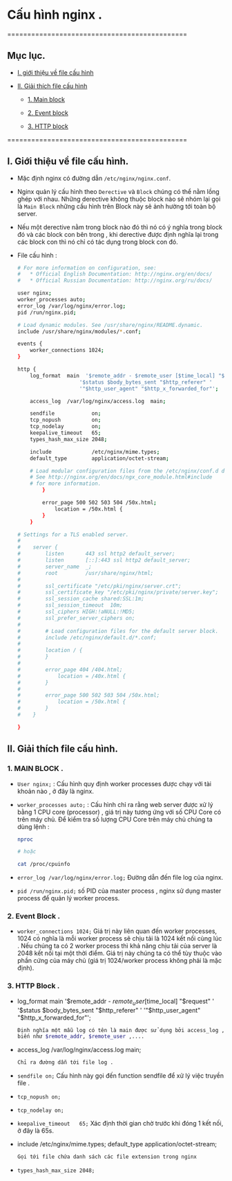 # Cấu hình nginx .

=============================================

## Mục lục.

- [I. giới thiệu về file cấu hình](#i)

- [II. Giải thích file cấu hình](#ii)

  - [1. Main block](#1)
  
  - [2. Event block](#2)
  
  - [3. HTTP block](#3)

=============================================
<a name="i"></a>
## I. Giới thiệu về file cấu hình.

- Mặc định nginx có đường dẫn `/etc/nginx/nginx.conf`.

- Nginx quản lý cấu hình theo `Derective` và `Block` chúng có thể nằm lồng ghép với nhau. Những derective không thuộc block nào sẽ nhóm lại gọi là `Main Block` những cấu hình trên Block này sẽ ảnh hường tới toàn bộ server.

- Nếu một derective nằm trong block nào đó thì nó có ý nghĩa trong block đó và các block con bên trong , khi derective được định nghĩa lại trong các block con thì nó chỉ có tác dụng trong block con đó. 


- File cấu hình :

    ```sh
    # For more information on configuration, see:
    #   * Official English Documentation: http://nginx.org/en/docs/
    #   * Official Russian Documentation: http://nginx.org/ru/docs/

    user nginx;
    worker_processes auto;
    error_log /var/log/nginx/error.log;
    pid /run/nginx.pid;

    # Load dynamic modules. See /usr/share/nginx/README.dynamic.
    include /usr/share/nginx/modules/*.conf;

    events {
        worker_connections 1024;
    }

    http {
        log_format  main  '$remote_addr - $remote_user [$time_local] "$request" '
                        '$status $body_bytes_sent "$http_referer" '
                        '"$http_user_agent" "$http_x_forwarded_for"';

        access_log  /var/log/nginx/access.log  main;

        sendfile            on;
        tcp_nopush          on;
        tcp_nodelay         on;
        keepalive_timeout   65;
        types_hash_max_size 2048;

        include             /etc/nginx/mime.types;
        default_type        application/octet-stream;

        # Load modular configuration files from the /etc/nginx/conf.d directory.
        # See http://nginx.org/en/docs/ngx_core_module.html#include
        # for more information.
            }

            error_page 500 502 503 504 /50x.html;
                location = /50x.html {
            }
        }

    # Settings for a TLS enabled server.
    #
    #    server {
    #        listen       443 ssl http2 default_server;
    #        listen       [::]:443 ssl http2 default_server;
    #        server_name  _;
    #        root         /usr/share/nginx/html;
    #
    #        ssl_certificate "/etc/pki/nginx/server.crt";
    #        ssl_certificate_key "/etc/pki/nginx/private/server.key";
    #        ssl_session_cache shared:SSL:1m;
    #        ssl_session_timeout  10m;
    #        ssl_ciphers HIGH:!aNULL:!MD5;
    #        ssl_prefer_server_ciphers on;
    #
    #        # Load configuration files for the default server block.
    #        include /etc/nginx/default.d/*.conf;
    #
    #        location / {
    #        }
    #
    #        error_page 404 /404.html;
    #            location = /40x.html {
    #        }
    #
    #        error_page 500 502 503 504 /50x.html;
    #            location = /50x.html {
    #        }
    #    }

    }


    ```
<a name="ii"></a>
## II. Giải thích file cấu hình.
<a name="1"></a>
### 1. MAIN BLOCK .

- `User nginx;` : Cấu hình quy định worker processes được chạy với tài khoản nào , ở đây là nginx.

- `worker_processes auto;` : Cấu hình chỉ ra rằng web server được xử lý bằng 1 CPU core (processor) , giá trị này tương ứng với số CPU Core có trên máy chủ. Để kiểm tra số lượng CPU Core trên máy chủ chúng ta dùng lệnh :

    ```sh
    nproc

    # hoặc 

    cat /proc/cpuinfo
    ```

- `error_log /var/log/nginx/error.log;` Đường dẫn đến file log của nginx.

- `pid /run/nginx.pid;` số PID của master process , nginx sử dụng master process để quản lý worker process.
<a name="2"></a>
### 2. Event Block .

- `worker_connections 1024;` Giá trị này liên quan đến worker processes, 1024 có nghĩa là mỗi worker process sẽ chịu tải là 1024 kết nối cùng lúc . Nếu chúng ta có 2 worker process thì khả năng chịu tải của server là 2048 kết nối tại một thời điểm. Giá trị này chúng ta có thể tùy thuộc vào phần cứng của máy chủ (giá trị 1024/worker process không phải là mặc định).
<a name="3"></a>
### 3. HTTP Block .

- log_format  main  '$remote_addr - $remote_user [$time_local] "$request" '
                      '$status $body_bytes_sent "$http_referer" '
                      '"$http_user_agent" "$http_x_forwarded_for"';

    ```sh
    Định nghĩa một mẫu log có tên là main được sử dụng bởi access_log , các thông tin được đưa vào file tương ứng với các 
    biến như $remote_addr, $remote_user ,....
    ```

- access_log  /var/log/nginx/access.log  main;

    ```sh
    Chỉ ra đường dẫn tới file log .
    ```

- `sendfile on;` Cấu hình này gọi đến function sendfile để xử lý việc truyền file .

- `tcp_nopush on;` 

- `tcp_nodelay on;`

- `keepalive_timeout   65;` Xác định thời gian chờ trước khi đóng 1 kết nối, ở đây là 65s.

-  include /etc/nginx/mime.types;
   default_type        application/octet-stream;

    ```sh
    Gọi tới file chứa danh sách các file extension trong nginx
    ```

- `types_hash_max_size 2048;`

